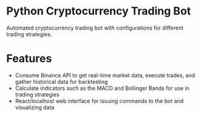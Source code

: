 # Python Cryptocurrency Trading Bot
Automated cryptocurrency trading bot with configurations for different trading strategies.

# Features
- Consume Binance API to get real-time market data, execute trades, and gather historical data for backtesting
- Calculate indicators such as the MACD and Bollinger Bands for use in trading strategies
- React/localhost web interface for issuing commands to the bot and visualizing data
